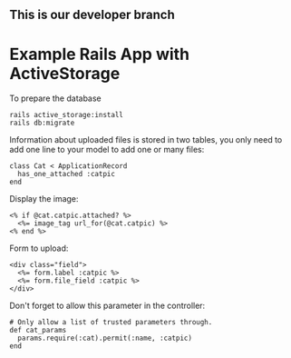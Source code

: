 ## This is our developer branch
# Example Rails App with ActiveStorage

To prepare the database

    rails active_storage:install
    rails db:migrate

Information about uploaded files is stored in two tables,
you only need to add one line to your model to add one or many files:

    class Cat < ApplicationRecord
      has_one_attached :catpic
    end

Display the image:

    <% if @cat.catpic.attached? %>
      <%= image_tag url_for(@cat.catpic) %>
    <% end %>

Form to upload:

    <div class="field">
      <%= form.label :catpic %>
      <%= form.file_field :catpic %>
    </div>

Don't forget to allow this parameter in the controller:

    # Only allow a list of trusted parameters through.
    def cat_params
      params.require(:cat).permit(:name, :catpic)
    end
